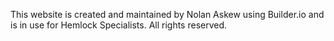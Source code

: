 This website is created and maintained by Nolan Askew using Builder.io and is in use for Hemlock Specialists. All rights reserved. 
